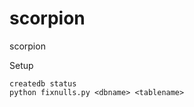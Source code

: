 scorpion
========

scorpion


Setup

    createdb status
    python fixnulls.py <dbname> <tablename>
